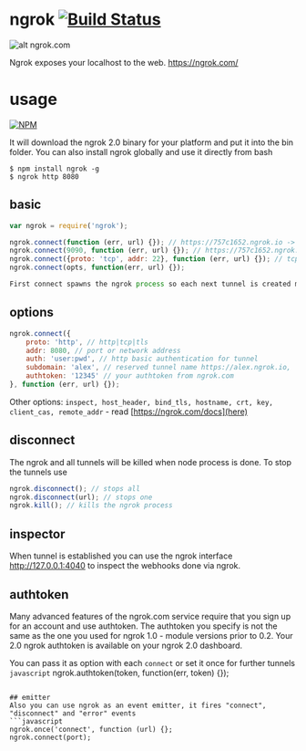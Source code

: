 ngrok [![Build Status](https://travis-ci.org/bubenshchykov/ngrok.png?branch=master)](https://travis-ci.org/bubenshchykov/ngrok)
=====

![alt ngrok.com](https://ngrok.com/static/img/overview.png)

Ngrok exposes your localhost to the web. https://ngrok.com/

usage
===

[![NPM](https://nodei.co/npm/ngrok.png?global=true&&downloads=true&downloadRank=true&stars=true)](https://nodei.co/npm/ngrok/)

It will download the ngrok 2.0 binary for your platform and put it into the bin folder. You can also install ngrok globally and use it directly from bash
```shell
$ npm install ngrok -g
$ ngrok http 8080
```

## basic
```javascript
var ngrok = require('ngrok');

ngrok.connect(function (err, url) {}); // https://757c1652.ngrok.io -> http://localhost:80
ngrok.connect(9090, function (err, url) {}); // https://757c1652.ngrok.io -> http://localhost:9090
ngrok.connect({proto: 'tcp', addr: 22}, function (err, url) {}); // tcp://0.tcp.ngrok.io:48590
ngrok.connect(opts, function(err, url) {});

First connect spawns the ngrok process so each next tunnel is created much faster.

```
## options
```javascript
ngrok.connect({
	proto: 'http', // http|tcp|tls
	addr: 8080, // port or network address
	auth: 'user:pwd', // http basic authentication for tunnel
	subdomain: 'alex', // reserved tunnel name https://alex.ngrok.io,
	authtoken: '12345' // your authtoken from ngrok.com
}, function (err, url) {});
```

Other options: `inspect, host_header, bind_tls, hostname, crt, key, client_cas, remote_addr` - read [https://ngrok.com/docs](here)

## disconnect
The ngrok and all tunnels will be killed when node process is done. To stop the tunnels use
```javascript
ngrok.disconnect(); // stops all
ngrok.disconnect(url); // stops one
ngrok.kill(); // kills the ngrok process
```

## inspector
When tunnel is established you can use the ngrok interface http://127.0.0.1:4040 to inspect the webhooks done via ngrok.

## authtoken
Many advanced features of the ngrok.com service require that you sign up for an account and use authtoken. The authtoken you specify is not the same as the one you used for ngrok 1.0 - module versions prior to 0.2. Your 2.0 ngrok authtoken is available on your ngrok 2.0 dashboard.

You can pass it as option with each `connect` or set it once for further tunnels
```javascript```
ngrok.authtoken(token, function(err, token) {});
```

## emitter
Also you can use ngrok as an event emitter, it fires "connect", "disconnect" and "error" events
```javascript
ngrok.once('connect', function (url) {};
ngrok.connect(port);
```
